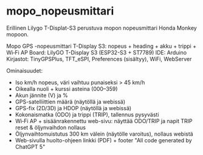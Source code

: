 # mopo_nopeusmittari
Erillinen Lilygo T-Displat-S3 perustuva mopon nopeusmittari Honda Monkey mopoon.


Mopo GPS -nopeusmittari T-Display S3: nopeus + heading + akku + trippi + Wi‑Fi AP
Board: LilyGO T-Display S3 (ESP32-S3 + ST7789)
IDE: Arduino
Kirjastot: TinyGPSPlus, TFT_eSPI, Preferences (sisältyy), WiFi, WebServer

Ominaisuudet:
* Iso km/h nopeus, väri vaihtuu punaiseksi > 45 km/h
* Oikealla nuoli + kurssi asteina (000–359)
* Akun jännite (V) ja %
* GPS-satelliittien määrä (näytöllä ja webissä)
* GPS-fix (2D/3D) ja HDOP (näytöllä ja webissä)
* Kokonaismatka (ODO) ja trippi (TRIP), tallennus pysyvästi
* Wi‑Fi AP + sisäänrakennettu web-sivu: näyttää ODO/TRIP ja napit TRIP reset & öljynvaihdon nollaus
* Öljynvaihtomuistutus 300 km välein (näytölle varoitus), nollaus webistä
* Web-sivulla huolto-ohjeen linkki (PDF) + footer "All code generated by ChatGPT 5"

